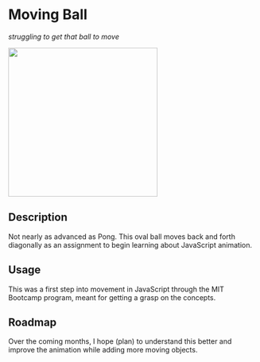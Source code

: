 # Moving Ball
<em>struggling to get that ball to move</em><br>

<img src="https://images.unsplash.com/photo-1543069751-3d8b10ba80c4?ixid=MnwxMjA3fDB8MHxwaG90by1wYWdlfHx8fGVufDB8fHx8&ixlib=rb-1.2.1&auto=format&fit=crop&w=1500&q=80" width="300">

## Description
<p>Not nearly as advanced as Pong. This oval ball moves back and forth diagonally as an assignment to begin learning about JavaScript animation.</P>

## Usage
<p>This was a first step into movement in JavaScript through the MIT Bootcamp program, meant for getting a grasp on the concepts.</P>

## Roadmap
<p>Over the coming months, I hope (plan) to understand this better and improve the animation while adding more moving objects.</P>

